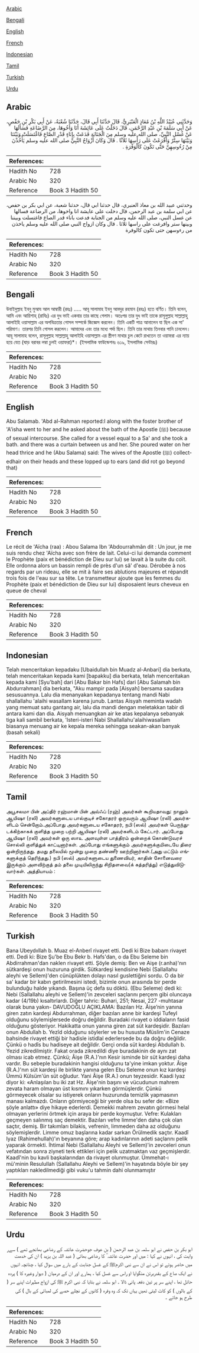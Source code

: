 [Arabic](#arabic)

[Bengali](#bengali)

[English](#english)

[French](#french)

[Indonesian](#indonesian)

[Tamil](#tamil)

[Turkish](#turkish)

[Urdu](#urdu)

## Arabic


<div dir="rtl" lang="ar" style={{fontSize:'larger',backgroundColor:'#f8f9fa',padding:20}}>
وَحَدَّثَنِي عُبَيْدُ اللَّهِ بْنُ مُعَاذٍ الْعَنْبَرِيُّ، قَالَ حَدَّثَنَا أَبِي قَالَ، حَدَّثَنَا شُعْبَةُ، عَنْ أَبِي بَكْرِ بْنِ حَفْصٍ، عَنْ أَبِي سَلَمَةَ بْنِ عَبْدِ الرَّحْمَنِ، قَالَ دَخَلْتُ عَلَى عَائِشَةَ أَنَا وَأَخُوهَا، مِنَ الرَّضَاعَةِ فَسَأَلَهَا عَنْ غُسْلِ النَّبِيِّ، صلى الله عليه وسلم مِنَ الْجَنَابَةِ فَدَعَتْ بِإِنَاءٍ قَدْرِ الصَّاعِ فَاغْتَسَلَتْ وَبَيْنَنَا وَبَيْنَهَا سِتْرٌ وَأَفْرَغَتْ عَلَى رَأْسِهَا ثَلاَثًا ‏.‏ قَالَ وَكَانَ أَزْوَاجُ النَّبِيِّ صلى الله عليه وسلم يَأْخُذْنَ مِنْ رُءُوسِهِنَّ حَتَّى تَكُونَ كَالْوَفْرَةِ ‏.‏
</div>
<div style={{backgroundColor:'#f8f9fa',padding:20, marginBottom: 10}}><table> <thead> <tr> <th>References:</th> <th></th> </tr> </thead> <tbody><tr><td>Hadith No</td><td>728</td></tr><tr><td>Arabic No</td><td>320</td></tr><tr><td>Reference</td><td>Book 3 Hadith 50</td></tr></tbody></table></div>


<div dir="rtl" lang="ar" style={{fontSize:'larger',backgroundColor:'#f8f9fa',padding:20}}>
وحدثني عبيد الله بن معاذ العنبري، قال حدثنا ابي قال، حدثنا شعبة، عن ابي بكر بن حفص، عن ابي سلمة بن عبد الرحمن، قال دخلت على عايشة انا واخوها، من الرضاعة فسالها عن غسل النبي، صلى الله عليه وسلم من الجنابة فدعت باناء قدر الصاع فاغتسلت وبيننا وبينها ستر وافرغت على راسها ثلاثا . قال وكان ازواج النبي صلى الله عليه وسلم ياخذن من رءوسهن حتى تكون كالوفرة
</div>
<div style={{backgroundColor:'#f8f9fa',padding:20, marginBottom: 10}}><table> <thead> <tr> <th>References:</th> <th></th> </tr> </thead> <tbody><tr><td>Hadith No</td><td>728</td></tr><tr><td>Arabic No</td><td>320</td></tr><tr><td>Reference</td><td>Book 3 Hadith 50</td></tr></tbody></table></div>

## Bengali


<div dir="ltr" lang="bn" style={{fontSize:'larger',backgroundColor:'#f8f9fa',padding:20}}>
উবাইদুল্লাহ ইবনু মুআয আল আম্বারী (রহঃ) ..... আবূ সালামাহ ইবনু আবদুর রহমান (রহঃ) হতে বর্ণিত। তিনি বলেন, আমি এবং আয়িশাহ্ (রাযিঃ) এর দুধ ভাই একবার তার কাছে গেলাম। অতঃপর তার দুধ ভাই তাকে রাসূলুল্লাহ সাল্লাল্লাহু আলাইহি ওয়াসাল্লাম এর অপবিত্রতার গোসল সম্পর্কে জিজ্ঞেস করলেন। তিনি একটি পাত্র আনালেন যা ছিল এক সা' পরিমাণ। তারপর তিনি গোসল করলেন। আমাদের এবং তার মধ্যে পর্দা ছিল। তিনি তার মাথায় তিনবার পানি ঢানলেন। আবূ সালামাহ বলেন, রাসূলুল্লাহ সাল্লাল্লাহু আলাইহি ওয়াসাল্লাম এর স্ত্রীগণ মাথার চুল কেটে রাখতেন তা ওয়াফরা এর ন্যায় হয়ে যেত (ঘাড় বরাবর লম্বা চুলই ওয়াফরা)*। (ইসলামিক ফাউন্ডেশনঃ ৬১৯, ইসলামিক সেন্টারঃ)
</div>
<div style={{backgroundColor:'#f8f9fa',padding:20, marginBottom: 10}}><table> <thead> <tr> <th>References:</th> <th></th> </tr> </thead> <tbody><tr><td>Hadith No</td><td>728</td></tr><tr><td>Arabic No</td><td>320</td></tr><tr><td>Reference</td><td>Book 3 Hadith 50</td></tr></tbody></table></div>

## English


<div dir="ltr" lang="en" style={{fontSize:'larger',backgroundColor:'#f8f9fa',padding:20}}>
Abu Salamab. 'Abd al-Rahman reported:I along with the foster brother of 'A'isha went to her and he asked about the bath of the Apostle (ﷺ) because of sexual intercourse. She called for a vessel equal to a Sa' and she took a bath. and there was a curtain between us and her. She poured water on her head thrice and he (Abu Salama) said: The wives of the Apostle (ﷺ) collectedhair on their heads and these lopped up to ears (and did rot go beyond that)
</div>
<div style={{backgroundColor:'#f8f9fa',padding:20, marginBottom: 10}}><table> <thead> <tr> <th>References:</th> <th></th> </tr> </thead> <tbody><tr><td>Hadith No</td><td>728</td></tr><tr><td>Arabic No</td><td>320</td></tr><tr><td>Reference</td><td>Book 3 Hadith 50</td></tr></tbody></table></div>

## French


<div dir="ltr" lang="fr" style={{fontSize:'larger',backgroundColor:'#f8f9fa',padding:20}}>
Le récit de 'Aïcha (raa) : Abou Salama Ibn 'Abdourrahmân dit : Un jour, je me suis rendu chez 'Aïcha avec son frère de lait. Celui-ci lui demanda comment le Prophète (paix et bénédiction de Dieu sur lui) se lavait à la suite du coït. Elle ordonna alors un bassin rempli de près d'un sâ' d'eau. Dérobée à nos regards par un rideau, elle se mit à faire ses ablutions majeures et répandit trois fois de l'eau sur sa tête. Le transmetteur ajoute que les femmes du Prophète (paix et bénédiction de Dieu sur lui) disposaient leurs cheveux en queue de cheval
</div>
<div style={{backgroundColor:'#f8f9fa',padding:20, marginBottom: 10}}><table> <thead> <tr> <th>References:</th> <th></th> </tr> </thead> <tbody><tr><td>Hadith No</td><td>728</td></tr><tr><td>Arabic No</td><td>320</td></tr><tr><td>Reference</td><td>Book 3 Hadith 50</td></tr></tbody></table></div>

## Indonesian


<div dir="ltr" lang="id" style={{fontSize:'larger',backgroundColor:'#f8f9fa',padding:20}}>
Telah menceritakan kepadaku [Ubaidullah bin Muadz al-Anbari] dia berkata, telah menceritakan kepada kami [bapakku] dia berkata, telah menceritakan kepada kami [Syu'bah] dari [Abu Bakar bin Hafs] dari [Abu Salamah bin Abdurrahman] dia berkata, "Aku mampir pada [Aisyah] bersama saudara sesusuannya. Lalu dia menanyakan kepadanya tentang mandi Nabi shallallahu 'alaihi wasallam karena junub. Lantas Aisyah meminta wadah yang memuat satu gantang air, lalu dia mandi dengan meletakkan tabir di antara kami dan dia. Aisyah menuangkan air ke atas kepalanya sebanyak tiga kali sambil berkata, 'Isteri-isteri Nabi Shallallahu'alaihiwasallam biasanya menuang air ke kepala mereka sehingga seakan-akan banyak (basah sekali)
</div>
<div style={{backgroundColor:'#f8f9fa',padding:20, marginBottom: 10}}><table> <thead> <tr> <th>References:</th> <th></th> </tr> </thead> <tbody><tr><td>Hadith No</td><td>728</td></tr><tr><td>Arabic No</td><td>320</td></tr><tr><td>Reference</td><td>Book 3 Hadith 50</td></tr></tbody></table></div>

## Tamil


<div dir="ltr" lang="ta" style={{fontSize:'larger',backgroundColor:'#f8f9fa',padding:20}}>
அபூசலமா பின் அப்திர் ரஹ்மான் பின் அவ்ஃப் (ரஹ்) அவர்கள் கூறியதாவது: நானும் ஆயிஷா (ரலி) அவர்களுடைய பால்குடிச் சகோதரர் ஒருவரும் ஆயிஷா (ரலி) அவர்களிடம் சென்றோம்.அப்போது அவர்களுடைய சகோதரர், நபி (ஸல்) அவர்கள் பெருந்துடக்கிற்காகக் குளித்த முறை பற்றி ஆயிஷா (ரலி) அவர்களிடம் கேட்டார். அப்போது ஆயிஷா (ரலி) அவர்கள் ஒரு ஸாஉ அளவுள்ள பாத்திரம் ஒன்றைக் கொண்டுவரச் சொல்லி குளித்துக் காட்டினார்கள். அப்போது எங்களுக்கும் அவர்களுக்குமிடையே திரை ஒன்றிருந்தது. தமது தலையில் மூன்று முறை தண்ணீர் ஊற்றினார்கள்.(அது மட்டும் எங்களுக்குத் தெரிந்தது.) நபி (ஸல்) அவர்களுடைய துணைவியர், காதின் சோனைவரை இருக்கும் அளவிற்குத் தம் தலை முடியிலிருந்து சிறிதளவை(க் கத்தரித்து) எடுத்துவிடுவார்கள். அத்தியாயம் :
</div>
<div style={{backgroundColor:'#f8f9fa',padding:20, marginBottom: 10}}><table> <thead> <tr> <th>References:</th> <th></th> </tr> </thead> <tbody><tr><td>Hadith No</td><td>728</td></tr><tr><td>Arabic No</td><td>320</td></tr><tr><td>Reference</td><td>Book 3 Hadith 50</td></tr></tbody></table></div>

## Turkish


<div dir="ltr" lang="tr" style={{fontSize:'larger',backgroundColor:'#f8f9fa',padding:20}}>
Bana Ubeydııllah b. Muaz el-Anberî rivayet etti. Dedi ki Bize babam rivayet etti. Dedi ki: Bize Şu'be Ebu Bekr b. Hafs'dan, o da Ebu Seleme bin Abdirrahman'dan naklen rivayet etti. Şöyle demiş: Ben ve Aişe (r.anha)'nın sütkardeşi onun huzuruna girdik. Sütkardeşi kendisine Nebi (Sallallahu aleyhi ve Sellem)'den cünüplükten dolayı nasıl guslettiğini sordu. O da bir sa' kadar bir kabın getirilmesini istedi, bizimle onun arasında bir perde bulunduğu halde yıkandı. Başına üç defa su döktü. (Ebu Seleme) dedi ki: Nebi (Sallallahu aleyhi ve Sellem)'in zevceleri saçlarını perçem gibi oluncaya kadar (4/19b) kısaltırlardı. Diğer tahric: Buhari, 251; Nesai, 227 -muhtasar olarak buna yakın- DAVUDOĞLU AÇIKLAMA: Bazıları Hz. Âişe’nin yanına giren zatın kardeşi Abdurrahman, diğer bazıları anne bir kardeşi Tufeyl olduğunu söylemişlersede doğru değildir. Buradaki rivayet o iddiaların fasid olduğunu gösteriyor. Hakikatta onun yanına giren zat süt kardeşidir. Bazıları onun Abdullah b. Yezîd olduğunu söylerler ve bu hususta Müslim'in Cenaze bahsinde rivayet ettiği bir hadisle istidlal ederlersede bu da doğru değildir. Çünkü o hadîs bu hadiseye ait değildir. Gerçi onda süt kardeşi Abdullah b. Yezid zikredilmiştir. Fakat orada zikredildi diye buradakinin de aynı zat olması icab etmez. Çünkü; Âişe (R.A.)'nın Kesir isminde bir süt kardeşi daha vardır. Bu sebeple buradakinin hangisi olduğunu ta'yine imkan yoktur. Âişe (R.A.)'nın süt kardeşi ile birlikte yanına gelen Ebu Seleme onun kız kardeşi Ümmü Külsüm'ün süt oğludur. Yani Âişe (R.A.) onun teyzesidir. Kaadi Iyaz diyor ki: «Anlaşılan bu iki zat Hz. Âişe'nin başını ve vücudunun mahrem zevata haram olmayan üst kısmını yıkarken görmüşlerdir. Çünkü görmeyecek olsalar su istiyerek onların huzurunda temizlik yapmasının manası kalmazdı. Onların görmiyeceği bir yerde olsa bu sefer de: «Bize şöyle anlattı» diye hikaye ederlerdi. Demekki mahrem zevatın görmesi helal olmayan yerlerini örtmek için araya bir perde koymuştur. Vefre: Kulakları geçmeyen salınmış saç demektir. Bazıları vefre limme'den daha çok olan saçtır, demiş. Bir takımları bilakis, vefrenin, limmeden daha az olduğunu söylemişlerdir. Limme omuz başlarına kadar sarkan Örülmedik saçtır. Kaadî Iyaz (Rahimehullah)'ın beyanına göre; arap kadınlarının adeti saçlarını pelik yaparak örmekti. İhtimal Nebi (Sallallahu Aleyhi ve Sellem)'in zevceleri onun vefatından sonra ziyneti terk ettikleri için pelik uzatmaktan vaz geçmişlerdir. Kaadî'nin bu kavli başkalarından da rivayet olunmuştur. Ümmehat-ı mü'minin Resulullah (Sallallahu Aleyhi ve Sellem)'in hayatında böyle bir şey yaptıkları nakledilmediği gibi vuku'u tahmin dahi olunmamıştır
</div>
<div style={{backgroundColor:'#f8f9fa',padding:20, marginBottom: 10}}><table> <thead> <tr> <th>References:</th> <th></th> </tr> </thead> <tbody><tr><td>Hadith No</td><td>728</td></tr><tr><td>Arabic No</td><td>320</td></tr><tr><td>Reference</td><td>Book 3 Hadith 50</td></tr></tbody></table></div>

## Urdu


<div dir="rtl" lang="ur" style={{fontSize:'larger',backgroundColor:'#f8f9fa',padding:20}}>
ابو بکر بن حفص نے ابو سلمہ بن عبد الرحمن ( بن عوف جوحضرت عائشہ کے رضاعی بھانجے تھے ) سےر وایت کی ، انہوں نے کہا : میں اور حضرت عائشہ ؓ کا رضاعی بھائی ( عبد اللہ بن یزید ) ان کی خدمت میں حاضر ہوئے تو اس نے ان سے نبی اکرمﷺ کے غسل جنابت کے بارے میں سوال کیا ، چنانچہ انہوں نے ایک صاع کے بقدربرتن منگوایا او راس سے غسل کیا ، ہمارے اور ان کے درمیان ( دیوار وغیرہ کا ) پردہ حائل تھا ، اپنے سر پر تین دفعہ پانی ڈالا ۔ ابو سلمہ نے بتایا کہ نبی اکرم ﷺ کی ازواج مطہرات اپنے سر ( کے بالوں ) کو کاٹ لیتی تھیں یہاں تک کہ وہ وفرہ ( کانوں کے نچلے حصے کی لمبائی کے بال ) کی طرح ہو جاتے ۔
</div>
<div style={{backgroundColor:'#f8f9fa',padding:20, marginBottom: 10}}><table> <thead> <tr> <th>References:</th> <th></th> </tr> </thead> <tbody><tr><td>Hadith No</td><td>728</td></tr><tr><td>Arabic No</td><td>320</td></tr><tr><td>Reference</td><td>Book 3 Hadith 50</td></tr></tbody></table></div>
